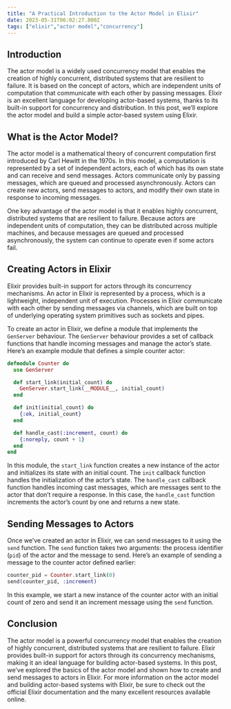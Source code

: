 ```yaml
---
title: "A Practical Introduction to the Actor Model in Elixir"
date: 2023-05-31T06:02:27.800Z
tags: ["elixir","actor model","concurrency"]
---
```



## Introduction

The actor model is a widely used concurrency model that enables the creation of highly concurrent, distributed systems that are resilient to failure. It is based on the concept of actors, which are independent units of computation that communicate with each other by passing messages. Elixir is an excellent language for developing actor-based systems, thanks to its built-in support for concurrency and distribution. In this post, we’ll explore the actor model and build a simple actor-based system using Elixir.

## What is the Actor Model?

The actor model is a mathematical theory of concurrent computation first introduced by Carl Hewitt in the 1970s. In this model, a computation is represented by a set of independent actors, each of which has its own state and can receive and send messages. Actors communicate only by passing messages, which are queued and processed asynchronously. Actors can create new actors, send messages to actors, and modify their own state in response to incoming messages.

One key advantage of the actor model is that it enables highly concurrent, distributed systems that are resilient to failure. Because actors are independent units of computation, they can be distributed across multiple machines, and because messages are queued and processed asynchronously, the system can continue to operate even if some actors fail.

## Creating Actors in Elixir

Elixir provides built-in support for actors through its concurrency mechanisms. An actor in Elixir is represented by a process, which is a lightweight, independent unit of execution. Processes in Elixir communicate with each other by sending messages via channels, which are built on top of underlying operating system primitives such as sockets and pipes.

To create an actor in Elixir, we define a module that implements the `GenServer` behaviour. The `GenServer` behaviour provides a set of callback functions that handle incoming messages and manage the actor’s state. Here’s an example module that defines a simple counter actor:

```elixir
defmodule Counter do
  use GenServer

  def start_link(initial_count) do
    GenServer.start_link(__MODULE__, initial_count)
  end

  def init(initial_count) do
    {:ok, initial_count}
  end

  def handle_cast(:increment, count) do
    {:noreply, count + 1}
  end
end
```

In this module, the `start_link` function creates a new instance of the actor and initializes its state with an initial count. The `init` callback function handles the initialization of the actor’s state. The `handle_cast` callback function handles incoming cast messages, which are messages sent to the actor that don’t require a response. In this case, the `handle_cast` function increments the actor’s count by one and returns a new state.

## Sending Messages to Actors

Once we’ve created an actor in Elixir, we can send messages to it using the `send` function. The `send` function takes two arguments: the process identifier (`pid`) of the actor and the message to send. Here’s an example of sending a message to the counter actor defined earlier:

```elixir
counter_pid = Counter.start_link(0)
send(counter_pid, :increment)
```

In this example, we start a new instance of the counter actor with an initial count of zero and send it an increment message using the `send` function.

## Conclusion

The actor model is a powerful concurrency model that enables the creation of highly concurrent, distributed systems that are resilient to failure. Elixir provides built-in support for actors through its concurrency mechanisms, making it an ideal language for building actor-based systems. In this post, we’ve explored the basics of the actor model and shown how to create and send messages to actors in Elixir. For more information on the actor model and building actor-based systems with Elixir, be sure to check out the official Elixir documentation and the many excellent resources available online.